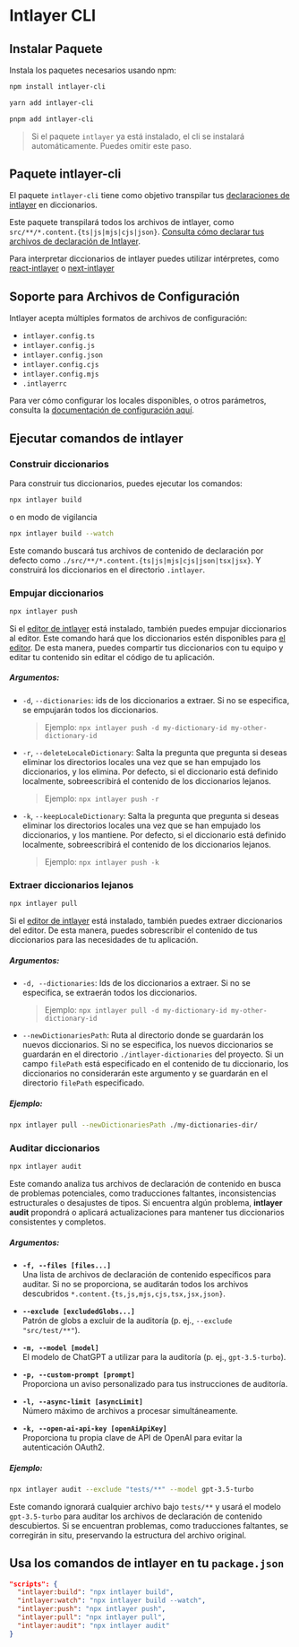 # Intlayer CLI

## Instalar Paquete

Instala los paquetes necesarios usando npm:

```bash packageManager="npm"
npm install intlayer-cli
```

```bash packageManager="yarn"
yarn add intlayer-cli
```

```bash packageManager="pnpm"
pnpm add intlayer-cli
```

> Si el paquete `intlayer` ya está instalado, el cli se instalará automáticamente. Puedes omitir este paso.

## Paquete intlayer-cli

El paquete `intlayer-cli` tiene como objetivo transpilar tus [declaraciones de intlayer](https://github.com/aymericzip/intlayer/blob/main/docs/es/content_declaration/get_started.md) en diccionarios.

Este paquete transpilará todos los archivos de intlayer, como `src/**/*.content.{ts|js|mjs|cjs|json}`. [Consulta cómo declarar tus archivos de declaración de Intlayer](https://github.com/aymericzip/intlayer/blob/main/packages/intlayer/README.md).

Para interpretar diccionarios de intlayer puedes utilizar intérpretes, como [react-intlayer](https://www.npmjs.com/package/react-intlayer) o [next-intlayer](https://www.npmjs.com/package/next-intlayer)

## Soporte para Archivos de Configuración

Intlayer acepta múltiples formatos de archivos de configuración:

- `intlayer.config.ts`
- `intlayer.config.js`
- `intlayer.config.json`
- `intlayer.config.cjs`
- `intlayer.config.mjs`
- `.intlayerrc`

Para ver cómo configurar los locales disponibles, o otros parámetros, consulta la [documentación de configuración aquí](https://github.com/aymericzip/intlayer/blob/main/docs/es/configuration.md).

## Ejecutar comandos de intlayer

### Construir diccionarios

Para construir tus diccionarios, puedes ejecutar los comandos:

```bash
npx intlayer build
```

o en modo de vigilancia

```bash
npx intlayer build --watch
```

Este comando buscará tus archivos de contenido de declaración por defecto como `./src/**/*.content.{ts|js|mjs|cjs|json|tsx|jsx}`. Y construirá los diccionarios en el directorio `.intlayer`.

### Empujar diccionarios

```bash
npx intlayer push
```

Si el [editor de intlayer](https://github.com/aymericzip/intlayer/blob/main/docs/es/intlayer_editor.md) está instalado, también puedes empujar diccionarios al editor. Este comando hará que los diccionarios estén disponibles para [el editor](https://intlayer.org/dashboard). De esta manera, puedes compartir tus diccionarios con tu equipo y editar tu contenido sin editar el código de tu aplicación.

##### Argumentos:

- `-d`, `--dictionaries`: ids de los diccionarios a extraer. Si no se especifica, se empujarán todos los diccionarios.
  > Ejemplo: `npx intlayer push -d my-dictionary-id my-other-dictionary-id`
- `-r`, `--deleteLocaleDictionary`: Salta la pregunta que pregunta si deseas eliminar los directorios locales una vez que se han empujado los diccionarios, y los elimina. Por defecto, si el diccionario está definido localmente, sobreescribirá el contenido de los diccionarios lejanos.
  > Ejemplo: `npx intlayer push -r`
- `-k`, `--keepLocaleDictionary`: Salta la pregunta que pregunta si deseas eliminar los directorios locales una vez que se han empujado los diccionarios, y los mantiene. Por defecto, si el diccionario está definido localmente, sobreescribirá el contenido de los diccionarios lejanos.
  > Ejemplo: `npx intlayer push -k`

### Extraer diccionarios lejanos

```bash
npx intlayer pull
```

Si el [editor de intlayer](https://github.com/aymericzip/intlayer/blob/main/docs/es/intlayer_editor.md) está instalado, también puedes extraer diccionarios del editor. De esta manera, puedes sobrescribir el contenido de tus diccionarios para las necesidades de tu aplicación.

##### Argumentos:

- `-d, --dictionaries`: Ids de los diccionarios a extraer. Si no se especifica, se extraerán todos los diccionarios.
  > Ejemplo: `npx intlayer pull -d my-dictionary-id my-other-dictionary-id`
- `--newDictionariesPath`: Ruta al directorio donde se guardarán los nuevos diccionarios. Si no se especifica, los nuevos diccionarios se guardarán en el directorio `./intlayer-dictionaries` del proyecto. Si un campo `filePath` está especificado en el contenido de tu diccionario, los diccionarios no considerarán este argumento y se guardarán en el directorio `filePath` especificado.

##### Ejemplo:

```bash
npx intlayer pull --newDictionariesPath ./my-dictionaries-dir/
```

### Auditar diccionarios

```bash
npx intlayer audit
```

Este comando analiza tus archivos de declaración de contenido en busca de problemas potenciales, como traducciones faltantes, inconsistencias estructurales o desajustes de tipos. Si encuentra algún problema, **intlayer audit** propondrá o aplicará actualizaciones para mantener tus diccionarios consistentes y completos.

##### Argumentos:

- **`-f, --files [files...]`**  
  Una lista de archivos de declaración de contenido específicos para auditar. Si no se proporciona, se auditarán todos los archivos descubridos `*.content.{ts,js,mjs,cjs,tsx,jsx,json}`.

- **`--exclude [excludedGlobs...]`**  
  Patrón de globs a excluir de la auditoría (p. ej., `--exclude "src/test/**"`).

- **`-m, --model [model]`**  
  El modelo de ChatGPT a utilizar para la auditoría (p. ej., `gpt-3.5-turbo`).

- **`-p, --custom-prompt [prompt]`**  
  Proporciona un aviso personalizado para tus instrucciones de auditoría.

- **`-l, --async-limit [asyncLimit]`**  
  Número máximo de archivos a procesar simultáneamente.

- **`-k, --open-ai-api-key [openAiApiKey]`**  
  Proporciona tu propia clave de API de OpenAI para evitar la autenticación OAuth2.

##### Ejemplo:

```bash
npx intlayer audit --exclude "tests/**" --model gpt-3.5-turbo
```

Este comando ignorará cualquier archivo bajo `tests/**` y usará el modelo `gpt-3.5-turbo` para auditar los archivos de declaración de contenido descubiertos. Si se encuentran problemas, como traducciones faltantes, se corregirán in situ, preservando la estructura del archivo original.

## Usa los comandos de intlayer en tu `package.json`

```json fileName="package.json"
"scripts": {
  "intlayer:build": "npx intlayer build",
  "intlayer:watch": "npx intlayer build --watch",
  "intlayer:push": "npx intlayer push",
  "intlayer:pull": "npx intlayer pull",
  "intlayer:audit": "npx intlayer audit"
}
```

